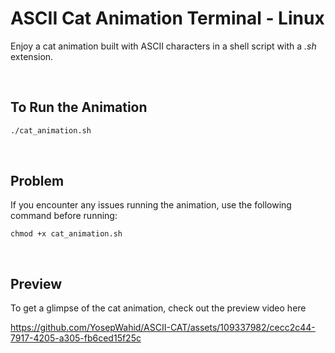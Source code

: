 # ASCII Cat Animation Terminal - Linux

Enjoy a cat animation built with ASCII characters in a shell script with a _.sh_ extension.

<br>

## To Run the Animation

```bash
./cat_animation.sh
```

<br>

## Problem

If you encounter any issues running the animation, use the following command before running:

```
chmod +x cat_animation.sh
```

<br>

## Preview

To get a glimpse of the cat animation, check out the preview video here


https://github.com/YosepWahid/ASCII-CAT/assets/109337982/cecc2c44-7917-4205-a305-fb6ced15f25c

